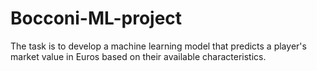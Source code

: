 # Bocconi-ML-project
The task is to develop a machine learning model that predicts a player's market value in Euros based on their available characteristics.
